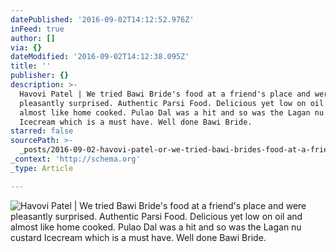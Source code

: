 ```yaml
---
datePublished: '2016-09-02T14:12:52.976Z'
inFeed: true
author: []
via: {}
dateModified: '2016-09-02T14:12:38.095Z'
title: ''
publisher: {}
description: >-
  Havovi Patel | We tried Bawi Bride's food at a friend's place and were
  pleasantly surprised. Authentic Parsi Food. Delicious yet low on oil and
  almost like home cooked. Pulao Dal was a hit and so was the Lagan nu custard
  Icecream which is a must have. Well done Bawi Bride.
starred: false
sourcePath: >-
  _posts/2016-09-02-havovi-patel-or-we-tried-bawi-brides-food-at-a-friends-plac.md
_context: 'http://schema.org'
_type: Article

---
```

![Havovi Patel | We tried Bawi Bride's food at a friend's place and were pleasantly surprised. Authentic Parsi Food. Delicious yet low on oil and almost like home cooked. Pulao Dal was a hit and so was the Lagan nu custard Icecream which is a must have. Well done Bawi Bride.](https://the-grid-user-content.s3-us-west-2.amazonaws.com/b974287d-a64d-44b3-a4f8-a680063c06ce.jpg)